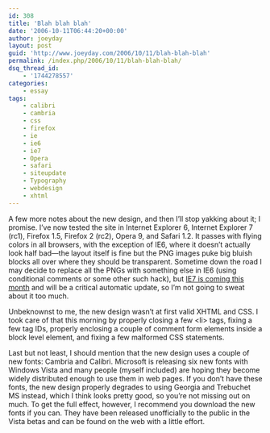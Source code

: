 ```yaml
---
id: 308
title: 'Blah blah blah'
date: '2006-10-11T06:44:20+00:00'
author: joeyday
layout: post
guid: 'http://www.joeyday.com/2006/10/11/blah-blah-blah'
permalink: /index.php/2006/10/11/blah-blah-blah/
dsq_thread_id:
    - '1744278557'
categories:
    - essay
tags:
    - calibri
    - cambria
    - css
    - firefox
    - ie
    - ie6
    - ie7
    - Opera
    - safari
    - siteupdate
    - Typography
    - webdesign
    - xhtml
---
```


A few more notes about the new design, and then I’ll stop yakking about it; I promise. I’ve now tested the site in Internet Explorer 6, Internet Explorer 7 (rc1), Firefox 1.5, Firefox 2 (rc2), Opera 9, and Safari 1.2. It passes with flying colors in all browsers, with the exception of IE6, where it doesn’t actually look half bad—the layout itself is fine but the PNG images puke big bluish blocks all over where they should be transparent. Sometime down the road I may decide to replace all the PNGs with something else in IE6 (using conditional comments or some other such hack), but [IE7 is coming this month](http://blogs.msdn.com/ie/archive/2006/10/06/IE7-Is-Coming-This-Month_2E002E002E00_Are-you-Ready_3F00_.aspx) and will be a critical automatic update, so I’m not going to sweat about it too much.

Unbeknownst to me, the new design wasn’t at first valid XHTML and CSS. I took care of that this morning by properly closing a few &lt;li&gt; tags, fixing a few tag IDs, properly enclosing a couple of comment form elements inside a block level element, and fixing a few malformed CSS statements.

Last but not least, I should mention that the new design uses a couple of new fonts: Cambria and Calibri. Microsoft is releasing six new fonts with Windows Vista and many people (myself included) are hoping they become widely distributed enough to use them in web pages. If you don’t have these fonts, the new design properly degrades to using Georgia and Trebuchet MS instead, which I think looks pretty good, so you’re not missing out on much. To get the full effect, however, I recommend you download the new fonts if you can. They have been released unofficially to the public in the Vista betas and can be found on the web with a little effort.